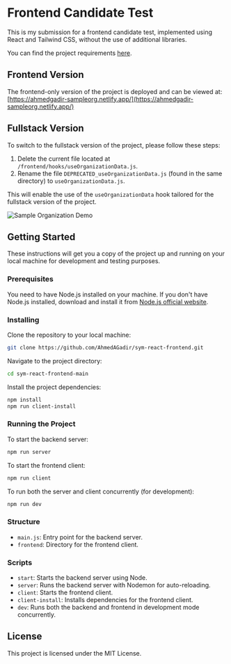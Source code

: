 # Frontend Candidate Test

This is my submission for a frontend candidate test, implemented using React and Tailwind CSS, without the use of additional libraries.

You can find the project requirements [here](requirements.md).

## Frontend Version

The frontend-only version of the project is deployed and can be viewed at: [https://ahmedgadir-sampleorg.netlify.app/](https://ahmedgadir-sampleorg.netlify.app/)

## Fullstack Version

To switch to the fullstack version of the project, please follow these steps:

1. Delete the current file located at `/frontend/hooks/useOrganizationData.js`.
2. Rename the file `DEPRECATED_useOrganizationData.js` (found in the same directory) to `useOrganizationData.js`.

This will enable the use of the `useOrganizationData` hook tailored for the fullstack version of the project.

![Sample Organization Demo](https://github.com/AhmedAGadir/sym-react-frontend/blob/main/sample-organization-demo.gif)

<!-- ![Sample Organization Screenshot](https://github.com/AhmedAGadir/sym-react-frontend/blob/main/sample-organization-screenshot.png) -->

## Getting Started

These instructions will get you a copy of the project up and running on your local machine for development and testing purposes.

### Prerequisites

You need to have Node.js installed on your machine. If you don't have Node.js installed, download and install it from [Node.js official website](https://nodejs.org/).

### Installing

Clone the repository to your local machine:

```bash
git clone https://github.com/AhmedAGadir/sym-react-frontend.git
```

Navigate to the project directory:

```bash
cd sym-react-frontend-main
```

Install the project dependencies:

```bash
npm install
npm run client-install
```

### Running the Project

To start the backend server:

```bash
npm run server
```

To start the frontend client:

```bash
npm run client
```

To run both the server and client concurrently (for development):

```bash
npm run dev
```

### Structure

- `main.js`: Entry point for the backend server.
- `frontend`: Directory for the frontend client.

### Scripts

- `start`: Starts the backend server using Node.
- `server`: Runs the backend server with Nodemon for auto-reloading.
- `client`: Starts the frontend client.
- `client-install`: Installs dependencies for the frontend client.
- `dev`: Runs both the backend and frontend in development mode concurrently.

## License

This project is licensed under the MIT License.
